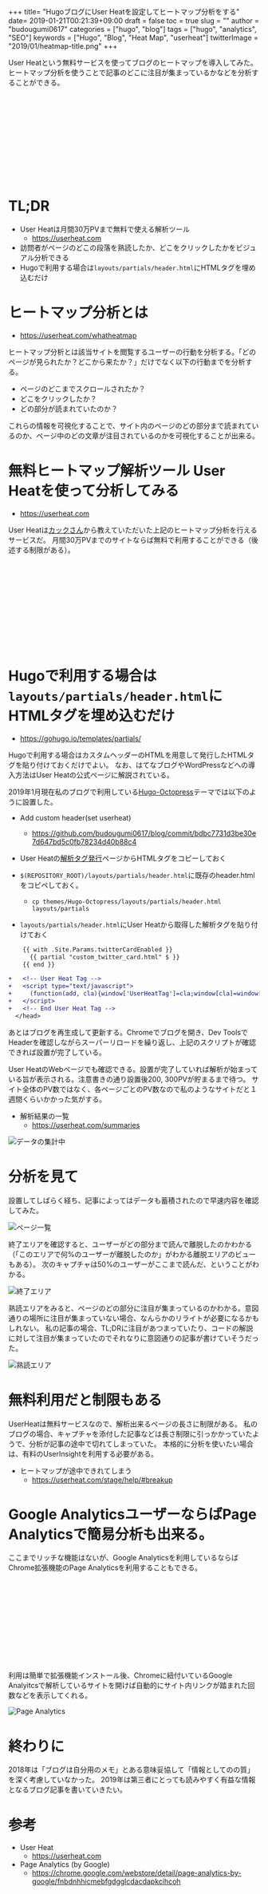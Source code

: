 +++
title= "HugoブログにUser Heatを設定してヒートマップ分析をする"
date= 2019-01-21T00:21:39+09:00
draft = false
toc = true
slug = ""
author = "budougumi0617"
categories = ["hugo", "blog"]
tags = ["hugo", "analytics", "SEO"]
keywords = ["Hugo", "Blog", "Heat Map", "userheat"]
twitterImage = "2019/01/heatmap-title.png"
+++

User Heatという無料サービスを使ってブログのヒートマップを導入してみた。
ヒートマップ分析を使うことで記事のどこに注目が集まっているかなどを分析することができる。

<div class="iframely-embed"><div class="iframely-responsive" style="height: 168px; padding-bottom: 0;"><a href="http://userheat.com" data-iframely-url="//cdn.iframe.ly/api/iframe?url=https%3A%2F%2Fuserheat.com&amp;key=bc7b75ad5adf2dc500d4b0dee9f92949"></a></div></div><script async src="//cdn.iframe.ly/embed.js" charset="utf-8"></script>
<!--more-->


# TL;DR
- User Heatは月間30万PVまで無料で使える解析ツール
  - https://userheat.com
- 訪問者がページのどこの段落を熟読したか、どこをクリックしたかをビジュアル分析できる
- Hugoで利用する場合は`layouts/partials/header.html`にHTMLタグを埋め込むだけ


# ヒートマップ分析とは
- https://userheat.com/whatheatmap

ヒートマップ分析とは該当サイトを閲覧するユーザーの行動を分析する。「どのページが見られたか？どこから来たか？」だけでなく以下の行動までを分析する。

- ページのどこまでスクロールされたか？
- どこをクリックしたか？
- どの部分が読まれていたのか？

これらの情報を可視化することで、サイト内のページのどの部分まで読まれているのか、ページ中のどの文章が注目されているのかを可視化することが出来る。

# 無料ヒートマップ解析ツール User Heatを使って分析してみる
- https://userheat.com

User Heatは[カックさん](https://twitter.com/kakakakakku)から教えていただいた上記のヒートマップ分析を行えるサービスだ。
月間30万PVまでのサイトならば無料で利用することができる（後述する制限がある）。

<div class="iframely-embed"><div class="iframely-responsive" style="height: 168px; padding-bottom: 0;"><a href="http://userheat.com" data-iframely-url="//cdn.iframe.ly/api/iframe?url=https%3A%2F%2Fuserheat.com&amp;key=bc7b75ad5adf2dc500d4b0dee9f92949"></a></div></div><script async src="//cdn.iframe.ly/embed.js" charset="utf-8"></script>

# Hugoで利用する場合は`layouts/partials/header.html`にHTMLタグを埋め込むだけ
- https://gohugo.io/templates/partials/

Hugoで利用する場合はカスタムヘッダーのHTMLを用意して発行したHTMLタグを貼り付けておくだけでよい。
なお、はてなブログやWordPressなどへの導入方法はUser Heatの公式ページに解説されている。


2019年1月現在私のブログで利用している[Hugo-Octopress](https://themes.gohugo.io/hugo-octopress/)テーマでは以下のように設置した。

- Add custom header(set userheat)
  - https://github.com/budougumi0617/blog/commit/bdbc7731d3be30e7d647bd5c0fb78234d40b88c4

- User Heatの[解析タグ発行](https://userheat.com/groups)ページからHTMLタグをコピーしておく
- `$(REPOSITORY_ROOT)/layouts/partials/header.html`に既存のheader.htmlをコピペしておく。
  - `cp themes/Hugo-Octopress/layouts/partials/header.html layouts/partials`
- `layouts/partials/header.html`にUser Heatから取得した解析タグを貼り付けておく

```diff
    {{ with .Site.Params.twitterCardEnabled }}
      {{ partial "custom_twitter_card.html" $ }}
    {{ end }}

+   <!-- User Heat Tag -->
+   <script type="text/javascript">
+     (function(add, cla){window['UserHeatTag']=cla;window[cla]=window[cla]||function(){(window[cla].q=window[cla].q||[]).push(arguments)},window[cla].l=1*new Date();var ul=document.createElement('script');var tag = document.getElementsByTagName('script')[0];ul.async=1;ul.src=add;tag.parentNode.insertBefore(ul,tag);})('//uh.nakanohito.jp/uhj2/uh.js', '_uhtracker');_uhtracker({id:'HOGEHOGE'});
+   </script>
+   <!-- End User Heat Tag -->
  </head>
```

あとはブログを再生成して更新する。Chromeでブログを開き、Dev ToolsでHeaderを確認しながらスーパーリロードを繰り返し、上記のスクリプトが確認できれば設置が完了している。


User HeatのWebページでも確認できる。設置が完了していれば解析が始まっている旨が表示される。注意書きの通り設置後200, 300PVが貯まるまで待つ。
サイト全体のPV数ではなく、各ページごとのPV数なので私のようなサイトだと１週間くらいかかった気がする。

- 解析結果の一覧
  - https://userheat.com/summaries

![データの集計中](/2019/01/21-start-analytics.png)


# 分析を見て
設置してしばらく経ち、記事によってはデータも蓄積されたので早速内容を確認してみた。

![ページ一覧](/2019/01/21-userheat-summary.png)

終了エリアを確認すると、ユーザーがどの部分まで読んで離脱したのかわかる（「このエリアで何%のユーザーが離脱したのか」がわかる離脱エリアのビューもある）。
次のキャプチャは50%のユーザーがここまで読んだ、ということがわかる。

![終了エリア](/2019/01/21-escape.png)


熟読エリアをみると、ページのどの部分に注目が集まっているのかわかる。意図通りの場所に注目が集まっていない場合、なんらかのリライトが必要になるかもしれない。
私の記事の場合、TL;DRに注目があつまっていたり、コードの解説に対して注目が集まっていたのでそれなりに意図通りの記事が書けていそうだった。

![熟読エリア](/2019/01/21-heatmap.png)

# 無料利用だと制限もある
UserHeatは無料サービスなので、解析出来るページの長さに制限がある。
私のブログの場合、キャプチャを添付した記事などは長さ制限に引っかかっていたようで、分析が記事の途中で切れてしまっていた。
本格的に分析を使いたい場合は、有料のUserInsightを利用する必要がある。

- ヒートマップが途中できれてしまう
  - https://userheat.com/stage/help/#breakup


# Google AnalyticsユーザーならばPage Analyticsで簡易分析も出来る。
ここまでリッチな機能はないが、Google Analyticsを利用しているならばChrome拡張機能のPage Analyticsを利用することもできる。


<div class="iframely-embed"><div class="iframely-responsive" style="height: 168px; padding-bottom: 0;"><a href="https://chrome.google.com/webstore/detail/page-analytics-by-google/fnbdnhhicmebfgdgglcdacdapkcihcoh" data-iframely-url="//cdn.iframe.ly/api/iframe?url=https%3A%2F%2Fchrome.google.com%2Fwebstore%2Fdetail%2Fpage-analytics-by-google%2Ffnbdnhhicmebfgdgglcdacdapkcihcoh&amp;key=bc7b75ad5adf2dc500d4b0dee9f92949"></a></div></div><script async src="//cdn.iframe.ly/embed.js" charset="utf-8"></script>

利用は簡単で拡張機能インストール後、Chromeに紐付いているGoogle Analyitcsで解析しているサイトを開けば自動的にサイト内リンクが踏まれた回数などを表示してくれる。

![Page Analytics](/2019/01/21-page-analytics.png)

# 終わりに
2018年は「ブログは自分用のメモ」とある意味妥協して「情報としてのの質」を深く考慮していなかった。
2019年は第三者にとっても読みやすく有益な情報となるブログ記事を書いていきたい。


# 参考
- User Heat
  - https://userheat.com
- Page Analytics (by Google)
  - https://chrome.google.com/webstore/detail/page-analytics-by-google/fnbdnhhicmebfgdgglcdacdapkcihcoh



